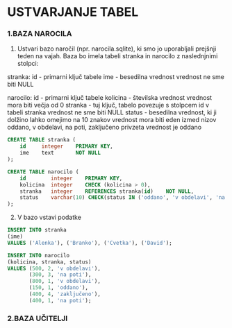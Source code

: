 # USTVARJANJE TABEL

### 1.BAZA NAROCILA

1. Ustvari bazo naročil (npr. narocila.sqlite), ki smo jo uporabljali prejšnji teden na vajah. Baza bo imela tabeli stranka in narocilo z naslednjnimi stolpci:

stranka:
id - primarni ključ tabele
ime - besedilna vrednost
vrednost ne sme biti NULL

narocilo:
id - primarni ključ tabele
kolicina - številska vrednost
vrednost mora biti večja od 0
stranka - tuj ključ, tabelo povezuje s stolpcem id v tabeli stranka
vrednost ne sme biti NULL
status - besedilna vrednost, ki ji dolžino lahko omejimo na 10 znakov
vrednost mora biti eden izmed nizov oddano, v obdelavi, na poti, zaključeno
privzeta vrednost je oddano

```sql
CREATE TABLE stranka (
    id     integer    PRIMARY KEY,
    ime    text       NOT NULL
);     

CREATE TABLE narocilo (
    id        integer    PRIMARY KEY,
    kolicina  integer    CHECK (kolicina > 0),
    stranka   integer    REFERENCES stranka(id)    NOT NULL,
    status    varchar(10) CHECK(status IN ('oddano', 'v obdelavi', 'na poti', 'zaključeno')) DEFAULT 'oddano'
);
```

2. V bazo vstavi podatke

```sql
INSERT INTO stranka
(ime)
VALUES ('Alenka'), ('Branko'), ('Cvetka'), ('David');

INSERT INTO narocilo
(kolicina, stranka, status)
VALUES (500, 2, 'v obdelavi'),
       (300, 3, 'na poti'),
       (800, 1, 'v obdelavi'),
       (150, 1, 'oddano'),
       (400, 4, 'zaključeno'),
       (400, 1, 'na poti');
```

### 2.BAZA UČITELJI

